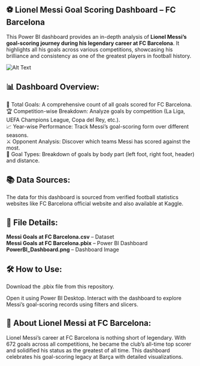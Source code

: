 ## ⚽ Lionel Messi Goal Scoring Dashboard – FC Barcelona
This Power BI dashboard provides an in-depth analysis of **Lionel Messi’s goal-scoring journey during his legendary career at FC Barcelona**. It highlights all his goals across various competitions, showcasing his brilliance and consistency as one of the greatest players in football history.

![Alt Text](https://assets.goal.com/v3/assets/bltcc7a7ffd2fbf71f5/bltf7695f98c1f01bd9/62cbfb91c9db8842cf76cb5b/GHP_MESSI-BOOTS_16-9.jpg)

## 📊 Dashboard Overview:
🔢 Total Goals: A comprehensive count of all goals scored for FC Barcelona.<br>
🏆 Competition-wise Breakdown: Analyze goals by competition (La Liga, UEFA Champions League, Copa del Rey, etc.).<br>
📈 Year-wise Performance: Track Messi’s goal-scoring form over different seasons.<br>
⚔️ Opponent Analysis: Discover which teams Messi has scored against the most.<br>
🎯 Goal Types: Breakdown of goals by body part (left foot, right foot, header) and distance.

## 📚 Data Sources:
The data for this dashboard is sourced from verified football statistics websites like FC Barcelona official website and also available at Kaggle.

## 💾 File Details:
**Messi Goals at FC Barcelona.csv** – Dataset<br>
**Messi Goals at FC Barcelona.pbix** – Power BI Dashboard<br>
**PowerBI_Dashboard.png** – Dashboard Image

## 🛠️ How to Use:
Download the .pbix file from this repository.

Open it using Power BI Desktop.
Interact with the dashboard to explore Messi’s goal-scoring records using filters and slicers.

## 🐐 About Lionel Messi at FC Barcelona:
Lionel Messi’s career at FC Barcelona is nothing short of legendary. With 672 goals across all competitions, he became the club’s all-time top scorer and solidified his status as the greatest of all time. This dashboard celebrates his goal-scoring legacy at Barça with detailed visualizations.
